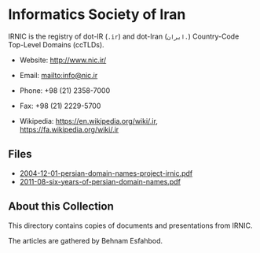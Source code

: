 # Informatics Society of Iran

IRNIC is the registry of dot-IR (`.ir`) and dot-Iran (`‏.ایران`) Country-Code Top-Level Domains
(ccTLDs).

* Website: <http://www.nic.ir/>
* Email: <mailto:info@nic.ir>
* Phone: +98 (21) 2358-7000
* Fax: +98 (21) 2229-5700

* Wikipedia: <https://en.wikipedia.org/wiki/.ir>, <https://fa.wikipedia.org/wiki/.ir>

## Files

* [2004-12-01-persian-domain-names-project-irnic.pdf](2004-12-01-persian-domain-names-project-irnic.pdf)
* [2011-08-six-years-of-persian-domain-names.pdf](2011-08-six-years-of-persian-domain-names.pdf)

## About this Collection

This directory contains copies of documents and presentations from IRNIC.

The articles are gathered by Behnam Esfahbod.
